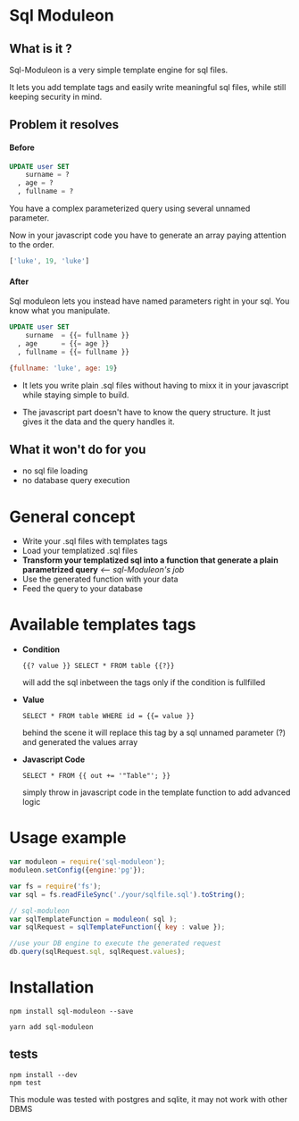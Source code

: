 # Sql Moduleon

## What is it ?

Sql-Moduleon is a very simple template engine for sql files.

It lets you add template tags and easily write meaningful sql files, while still keeping security in mind.

## Problem it resolves 

#### Before
```sql
UPDATE user SET 
    surname = ?
  , age = ?  
  , fullname = ?
```
You have a complex parameterized query using several unnamed parameter.

Now in your javascript code you have to generate an array paying attention to the order.
```js
['luke', 19, 'luke']
```

#### After
Sql moduleon lets you instead have named parameters right in your sql. You know what you manipulate.

```sql
UPDATE user SET 
    surname  = {{= fullname }}
  , age      = {{= age }}  
  , fullname = {{= fullname }}
```
```js
{fullname: 'luke', age: 19}
```
- It lets you write plain .sql files without having to mixx it in your javascript while staying simple to build.

- The javascript part doesn't have to know the query structure. It just gives it the data and the query handles it.

## What it won't do for you

- no sql file loading
- no database query execution

# General concept

- Write your .sql files with templates tags
- Load your templatized .sql files
- **Transform your templatized sql into a function that generate a plain parametrized query** *<-- sql-Moduleon's job*
- Use the generated function with your data
- Feed the query to your database

# Available templates tags

- **Condition**

  `{{? value }} SELECT * FROM table {{?}}`

  will add the sql inbetween the tags only if the condition is fullfilled

- **Value**

  `SELECT * FROM table WHERE id = {{= value }}`

  behind the scene it will replace this tag by a sql unnamed parameter (?) and generated the values array

- **Javascript Code**

  `SELECT * FROM {{ out += '"Table"'; }}`

  simply throw in javascript code in the template function to add advanced logic


# Usage example

```javascript
var moduleon = require('sql-moduleon');
moduleon.setConfig({engine:'pg'});

var fs = require('fs');
var sql = fs.readFileSync('./your/sqlfile.sql').toString();

// sql-moduleon
var sqlTemplateFunction = moduleon( sql );
var sqlRequest = sqlTemplateFunction({ key : value });

//use your DB engine to execute the generated request
db.query(sqlRequest.sql, sqlRequest.values);
```

# Installation

`npm install sql-moduleon --save`

`yarn add sql-moduleon`

## tests

```
npm install --dev
npm test
```

This module was tested with postgres and sqlite, 
it may not work with other DBMS
